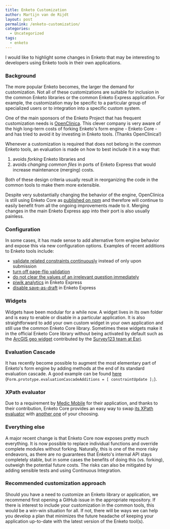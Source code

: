```yaml
---
title: Enketo Customization
author: Martijn van de Rijdt
layout: post
permalink: /enketo-customization/
categories:
  - Uncategorized
tags:
  - enketo
---
```


I would like to highlight some changes in Enketo that may be interesting to developers using Enketo tools in their own applications.


### Background

The more popular Enketo becomes, the larger the demand for customization. Not all of these customizations are suitable for inclusion in the common Enketo libraries or the common Enketo Express application. For example, the customization may be specific to a particular group of specialized users or to integration into a specific custom system. 

One of the main sponsors of the Enketo Project that has frequent customization needs is [OpenClinica](https://www.openclinica.com). This clever company is very aware of the high long-term costs of forking Enketo's form engine - Enketo Core - and has tried to avoid it by investing in Enketo tools. (Thanks OpenClinica!)

Whenever a customization is required that does not belong in the common Enketo tools, an evaluation is made on how to best include it in a way that:

1. avoids _forking_ Enketo libraries and
2. avoids _changing common files_ in ports of Enketo Express that would increase maintenance (merging) costs.

Both of these design criteria usually result in reorganizing the code in the common tools to make them more extensible. 

Despite very substantially changing the behavior of the engine, OpenClinica is still using Enketo Core as [published on npm](https://www.npmjs.com/package/enketo-core) and therefore will continue to easily benefit from all the ongoing improvements made to it. Merging changes in the main Enketo Express app into their port is also usually painless.


### Configuration

In some cases, it has made sense to add alternative form engine behavior and expose this via new configuration options. Examples of recent additions to Enketo tools include:

* [validate related constraints continuously](https://github.com/enketo/enketo-core#validatecontinuously) instead of only upon submission
* [turn off page-flip validation](https://github.com/enketo/enketo-core#validatepage)
* [do not clear the values of an irrelevant question immediately](https://github.com/enketo/enketo-core#behaviour-of-skip-logic)
* [piwik analytics](https://enketo.github.io/enketo-express/tutorial-10-configure.html#piwik) in Enketo Express
* [disable save-as-draft](https://enketo.github.io/enketo-express/tutorial-10-configure.html#disable-save-as-draft) in Enketo Express


### Widgets

Widgets have been modular for a while now. A widget lives in its own folder and is easy to enable or disable in a particular application. It is also straightforward to add your own custom widget in your own application and still use the common Enketo Core library. Sometimes these widgets make it in the official Enketo Core library without being activated by default such as the [ArcGIS geo widget](https://github.com/enketo/enketo-core/tree/master/src/widget/geo-esri) contributed by the [Survey123 team at Esri](https://survey123.arcgis.com/).


### Evaluation Cascade

It has recently become possible to augment the most elementary part of Enketo's form engine by adding methods at the end of its standard evaluation cascade. A good example can be found [here](https://github.com/OpenClinica/enketo-express-oc/blob/master/public/js/src/module/Form.js) (`Form.prototype.evaluationCascadeAdditions = [ constraintUpdate ];`).


### XPath evaluator

Due to a requirement by [Medic Mobile](https://medicmobile.org/) for their application, and thanks to their contribution, Enketo Core provides an easy way to swap [its XPath evaluator](https://github.com/enketo/enketo-xpathjs) with [another one](https://github.com/medic/openrosa-xpath-evaluator) of your choosing.


### Everything else

A major recent change is that Enketo Core now exposes pretty much everything. It is now possible to replace individual functions and override complete modules without forking. Naturally, this is one of the more risky endeavors, as there are no guarantees that Enketo's internal API stays completely stable, but in some cases the benefits of doing this (vs. forking), outweigh the potential future costs. The risks can also be mitigated by adding sensible tests and using Continuous Integration.


### Recommended customization approach

Should you have a need to customize an Enketo library or application, we recommend first opening a GitHub issue in the appropriate repository. If there is interest to include your customization in the common tools, this would be a win-win situation for all. If not, there will be ways we can help you develop a plan that minimizes the future headache of keeping your application up-to-date with the latest version of the Enketo tool(s).


